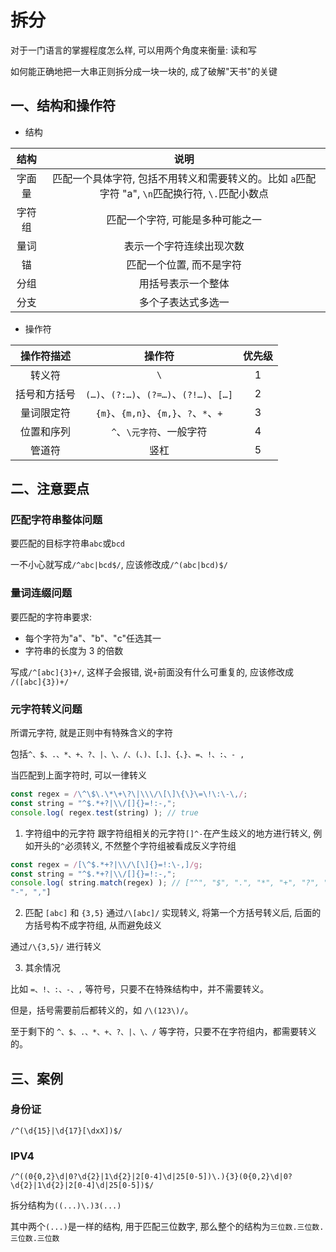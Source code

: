 # 拆分

对于一门语言的掌握程度怎么样, 可以用两个角度来衡量: 读和写

如何能正确地把一大串正则拆分成一块一块的, 成了破解"天书"的关键

## 一、结构和操作符
- 结构

|  结构  |                                               说明                                               |
| :----: | :----------------------------------------------------------------------------------------------: |
| 字面量 | 匹配一个具体字符, 包括不用转义和需要转义的。比如 `a`匹配字符 "a", `\n`匹配换行符, `\.`匹配小数点 |
| 字符组 |                                 匹配一个字符, 可能是多种可能之一                                 |
|  量词  |                                     表示一个字符连续出现次数                                     |
|   锚   |                                     匹配一个位置, 而不是字符                                     |
|  分组  |                                        用括号表示一个整体                                        |
|  分支  |                                        多个子表达式多选一                                        |

- 操作符

|  操作符描述  |                 操作符                  | 优先级 |
| :----------: | :-------------------------------------: | :----: |
|    转义符    |                   `\`                   |   1    |
| 括号和方括号 | `(…)`、`(?:…)`、`(?=…)`、`(?!…)`、`[…]` |   2    |
|  量词限定符  |  `{m}`、`{m,n}`、`{m,}`、`?`、`*`、`+`  |   3    |
|  位置和序列  |        `^`、`\元字符`、一般字符         |   4    |
|    管道符    |                  竖杠                   |   5    |

## 二、注意要点
### 匹配字符串整体问题
  
要匹配的目标字符串`abc`或`bcd`

一不小心就写成`/^abc|bcd$/`, 应该修改成`/^(abc|bcd)$/`

### 量词连缀问题

要匹配的字符串要求:
- 每个字符为"a"、"b"、"c"任选其一
- 字符串的长度为 3 的倍数

写成`/^[abc]{3}+/`, 这样子会报错, 说`+`前面没有什么可重复的, 应该修改成 `/([abc]{3})+/`

### 元字符转义问题
所谓元字符, 就是正则中有特殊含义的字符

包括`^、$、.、*、+、?、|、\、/、(、)、[、]、{、}、=、!、:、- ,`

当匹配到上面字符时, 可以一律转义
```js
const regex = /\^\$\.\*\+\?\|\\\/\[\]\{\}\=\!\:\-\,/;
const string = "^$.*+?|\\/[]{}=!:-,";
console.log( regex.test(string) ); // true
```
1. 字符组中的元字符
跟字符组相关的元字符`[]^-`在产生歧义的地方进行转义, 例如开头的`^`必须转义, 不然整个字符组被看成反义字符组
```js
const regex = /[\^$.*+?|\\/\[\]{}=!:\-,]/g;
const string = "^$.*+?|\\/[]{}=!:-,";
console.log( string.match(regex) ); // ["^", "$", ".", "*", "+", "?", "|", "\", "/", "[", "]", "{", "}", "=", "!", ":",
"-", ","]
```

2. 匹配 `[abc]` 和 `{3,5}`
通过`/\[abc]/` 实现转义, 将第一个方括号转义后, 后面的方括号构不成字符组, 从而避免歧义

通过`/\{3,5}/` 进行转义

3. 其余情况

比如 `=、!、:、-、,` 等符号，只要不在特殊结构中，并不需要转义。

但是，括号需要前后都转义的，如 `/\(123\)/`。

至于剩下的 `^、$、.、*、+、?、|、\、/` 等字符，只要不在字符组内，都需要转义的。

## 三、案例

### 身份证
`/^(\d{15}|\d{17}[\dxX])$/`

### IPV4
`/^((0{0,2}\d|0?\d{2}|1\d{2}|2[0-4]\d|25[0-5])\.){3}(0{0,2}\d|0?\d{2}|1\d{2}|2[0-4]\d|25[0-5])$/`

拆分结构为`((...)\.)3(...)`

其中两个`(...)`是一样的结构, 用于匹配三位数字, 那么整个的结构为`三位数.三位数.三位数.三位数`

